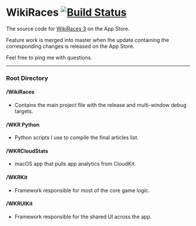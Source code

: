 # WikiRaces [![Build Status](https://travis-ci.org/atfinke/WikiRaces.svg?branch=master)](https://travis-ci.org/atfinke/WikiRaces)

The source code for [WikiRaces 3](https://itunes.apple.com/us/app/wikiraces-3/id1030997904?mt=8) on the App Store.

Feature work is merged into master when the update containing the corresponding changes is released on the App Store.

Feel free to ping me with questions.
***
### Root Directory

#### /WikiRaces
- Contains the main project file with the release and multi-window debug targets.
#### /WKR Python
- Python scripts I use to compile the final articles list.
#### /WKRCloudStats
- macOS app that pulls app analytics from CloudKit.
#### /WKRKit
- Framework responsible for most of the core game logic.
#### /WKRUIKit
- Framework responsible for the shared UI across the app.
